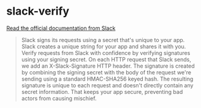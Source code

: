 # slack-verify

[Read the official documentation from Slack](https://api.slack.com/docs/verifying-requests-from-slack)


> Slack signs its requests using a secret that's unique to your app.
> Slack creates a unique string for your app and shares it with you. Verify requests from Slack with confidence by verifying signatures using your signing secret.
> On each HTTP request that Slack sends, we add an X-Slack-Signature HTTP header. The signature is created by combining the signing secret with the body of the request we're sending using a standard HMAC-SHA256 keyed hash.
> The resulting signature is unique to each request and doesn't directly contain any secret information. That keeps your app secure, preventing bad actors from causing mischief.

